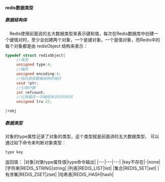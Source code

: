 #### redis数据类型
##### 数据结构体
　Redis使用前面说的五大数据类型来表示键和值，每次在Redis数据库中创建一个键值对时，至少会创建两个对象，一个是键对象，一个是值对象，而Redis中的每个对象都是由 redisObject 结构来表示：
```c
typedef struct redisObject{
     //类型
     unsigned type:4;
     //编码
     unsigned encoding:4;
     //指向底层数据结构的指针
     void *ptr;
     //引用计数
     int refcount;
     //记录最后一次被程序访问的时间
     unsigned lru:22;
 
}robj
```

##### 数据类型
对象的type属性记录了对象的类型，这个类型就是前面讲的五大数据类型，
可以通过如下命令来判断对象类型：
```redis
type key
```
返回值：
|对象|对象type属性值|type命令输出|
|---|---|---|
|key不存在|-|none|
|字符串|REDIS_STRING|string|
|列表|REDIS_LIST|list|
|集合|REDIS_SET|set|
|有序集|REDIS_ZSET|zset|
|哈希表|REDIS_HASH|hash|
